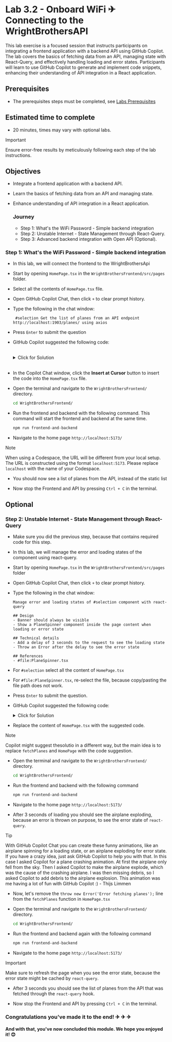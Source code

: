 # Lab 3.2 - Onboard WiFi ✈ Connecting to the WrightBrothersAPI
This lab exercise is a focused session that instructs participants on integrating a frontend application with a backend API using GitHub Copilot. The lab covers the basics of fetching data from an API, managing state with React-Query, and effectively handling loading and error states. Participants will learn to use GitHub Copilot to generate and implement code snippets, enhancing their understanding of API integration in a React application.

## Prerequisites
- The prerequisites steps must be completed, see [Labs Prerequisites](./Labs/Lab%201.1%20-%20Pre-Flight%20Checklist)

## Estimated time to complete
- 20 minutes, times may vary with optional labs.

> [!IMPORTANT]
> Ensure error-free results by meticulously following each step of the lab instructions.

## Objectives
- Integrate a frontend application with a backend API.
- Learn the basics of fetching data from an API and managing state.
- Enhance understanding of API integration in a React application.

    ### Journey
    - Step 1: What's the WiFi Password - Simple backend integration
    - Step 2: Unstable Internet - State Management through React-Query.
    - Step 3: Advanced backend integration with Open API (Optional).

### Step 1: What's the WiFi Password - Simple backend integration

- In this lab, we will connect the frontend to the WrightBrothersApi

- Start by opening `HomePage.tsx` in the `WrightBrothersFrontend/src/pages` folder.

- Select all the contents of `HomePage.tsx` file.

- Open GitHub Copilot Chat, then click `+` to clear prompt history.

- Type the following in the chat window:

    ```
     #selection Get the list of planes from an API endpoint http://localhost:1903/planes/ using axios
    ```

- Press `Enter` to submit the question

- GitHub Copilot suggested the following code:

    <Br>
    <details>
    <summary>Click for Solution</summary>

    ```tsx
    import React, { useState, useEffect } from 'react';
    import axios from 'axios';
    import Banner from "../components/Banner";
    import PlaneList from "../components/PlaneList";
    import PageContent from "../components/PageContent";

    function HomePage() {
    const [planes, setPlanes] = useState([]);

    useEffect(() => {
        axios.get('http://localhost:1903/planes/')
        .then(response => {
            setPlanes(response.data);
        })
        .catch(error => {
            console.error('There was an error!', error);
        });
    }, []);

    return (
        <div>
            <Banner />
            <PageContent>
                <PlaneList planes={planes} />
            </PageContent>
        </div>
    );
    }
    export default HomePage;
    ```
    </details>
    <Br>

- In the Copilot Chat window, click the **Insert at Cursor** button to insert the code into the `HomePage.tsx` file.

- Open the terminal and navigate to the `WrightBrothersFrontend/` directory.

    ```bash
    cd WrightBrothersFrontend/
    ```

- Run the frontend and backend with the following command. This command will start the frontend and backend at the same time.

    ```bash
    npm run frontend-and-backend
    ```

- Navigate to the home page `http://localhost:5173/`

> [!NOTE]
> When using a Codespace, the URL will be different from your local setup. The URL is constructed using the format `localhost:5173`. Please replace `localhost` with the name of your Codespace.

- You should now see a list of planes from the API, instead of the static list

- Now stop the Frontend and API by pressing `Ctrl + C` in the terminal.

## Optional

### Step 2: Unstable Internet - State Management through React-Query

- Make sure you did the previous step, because that contains required code for this step.

- In this lab, we will manage the error and loading states of the component using react-query.

- Start by opening `HomePage.tsx` in the `WrightBrothersFrontend/src/pages` folder

- Open GitHub Copilot Chat, then click `+` to clear prompt history.

- Type the following in the chat window:

    ```
    Manage error and loading states of #selection component with react-query
    
    ## Design
    - Banner should always be visible
    - Show a PlaneSpinner component inside the page content when loading or error state

    ## Technical details
    - Add a delay of 3 seconds to the request to see the loading state
    - Throw an Error after the delay to see the error state

    ## References
    - #file:PlaneSpinner.tsx
    ```

- For `#selection` select all the content of `HomePage.tsx`

- For `#file:PlaneSpinner.tsx`, re-select the file, because copy/pasting the file path does not work.

- Press `Enter` to submit the question.

- GitHub Copilot suggested the following code:

    <details>
    <summary>Click for Solution</summary>

    ```tsx
    import React from 'react';
    import axios from 'axios';
    import { useQuery } from 'react-query';
    import Banner from "../components/Banner";
    import PlaneList from "../components/PlaneList";
    import PageContent from "../components/PageContent";
    import PlaneSpinner from "../components/PlaneSpinner";

    const fetchPlanes = async () => {
        await new Promise(resolve => setTimeout(resolve, 3000)); // Add delay of 3 seconds
        throw new Error('Error fetching planes');
        const response = await axios.get('http://localhost:1903/planes/');
        return response.data;
    };

    function HomePage() {
    const { isLoading, isSuccess, isError, data: planes } = useQuery('planes', fetchPlanes);

    return (
        <div>
            <Banner />
            <PageContent>
                {isLoading || isError ? (
                <PlaneSpinner isLoading={isLoading} isError={isError} isSuccess={isSuccess} />
                ) : (
                <PlaneList planes={planes} />
                )}
            </PageContent>
        </div>
    );
    }

    export default HomePage;
    ```

    </details>

- Replace the content of `HomePage.tsx` with the suggested code.


> [!NOTE]
> Copilot might suggest thesolutio in a different way, but the main idea is to replace `fetchPlanes` and `HomePage` with the code suggestion.


- Open the terminal and navigate to the `WrightBrothersFrontend/` directory.

    ```bash
    cd WrightBrothersFrontend/
    ```

- Run the frontend and backend with the following command

    ```bash
    npm run frontend-and-backend
    ```

- Navigate to the home page `http://localhost:5173/`

- After 3 seconds of loading you should see the airplane exploding, because an error is thrown on purpose, to see the error state of `react-query`.

> [!TIP]
> With GitHub Copilot Chat you can create these funny animations, like an airplane spinning for a loading state, or an airplane exploding for error state. If you have a crazy idea, just ask GitHub Copilot to help you with that. In this case I asked Copilot for a plane crashing animation. At first the airplane only fell from the sky. Then I asked Copilot to make the airplane explode, which was the cause of the crashing airplane. I was then missing debris, so I asked Copilot to add debris to the airplane explosion. This animation was me having a lot of fun with GitHub Copilot :) - Thijs Limmen

- Now, let's remove the `throw new Error('Error fetching planes');` line from the `fetchPlanes` function in `HomePage.tsx`

- Open the terminal and navigate to the `WrightBrothersFrontend/` directory.

    ```bash
    cd WrightBrothersFrontend/
    ```

- Run the frontend and backend again with the following command

    ```bash
    npm run frontend-and-backend
    ```

- Navigate to the home page `http://localhost:5173/`

> [!IMPORTANT]
> Make sure to refresh the page when you see the error state, because the error state might be cached by `react-query`.

- After 3 seconds you should see the list of planes from the API that was fetched through the `react-query` hook.

- Now stop the Frontend and API by pressing `Ctrl + C` in the terminal.

### Congratulations you've made it to the end! &#9992; &#9992; &#9992;

#### And with that, you've now concluded this module. We hope you enjoyed it! &#x1F60A;